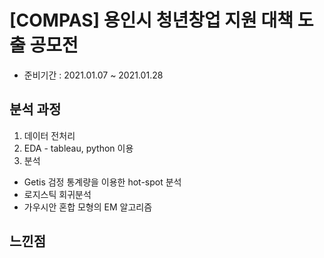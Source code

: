 # [COMPAS] 용인시 청년창업 지원 대책 도출 공모전

- 준비기간 : 2021.01.07 ~ 2021.01.28

## 분석 과정 

1. 데이터 전처리
2. EDA - tableau, python 이용
3. 분석
  - Getis 검정 통계량을 이용한 hot-spot 분석
  - 로지스틱 회귀분석
  - 가우시안 혼합 모형의 EM 알고리즘


## 느낀점

